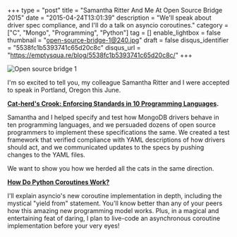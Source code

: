 +++
type = "post"
title = "Samantha Ritter And Me At Open Source Bridge 2015"
date = "2015-04-24T13:01:39"
description = "We'll speak about driver spec compliance, and I'll do a talk on asyncio coroutines."
category = ["C", "Mongo", "Programming", "Python"]
tag = []
enable_lightbox = false
thumbnail = "open-source-bridge-1@240.jpg"
draft = false
disqus_identifier = "5538fc1b5393741c65d20c8c"
disqus_url = "https://emptysqua.re/blog/5538fc1b5393741c65d20c8c/"
+++

<p><img style="display:block; margin-left:auto; margin-right:auto;" src="open-source-bridge-1.jpg" alt="Open source bridge 1" title="Open source bridge 1" /></p>
<p>I'm so excited to tell you, my colleague Samantha Ritter and I were accepted to speak in Portland, Oregon this June.</p>
<p><strong><a href="http://opensourcebridge.org/proposals/1580">Cat-herd's Crook: Enforcing Standards in 10 Programming Languages</a>.</strong></p>
<p>Samantha and I helped specify and test how MongoDB drivers behave in ten programming languages, and we persuaded dozens of open source programmers to implement these specifications the same. We created a test framework that verified compliance with YAML descriptions of how drivers should act, and we communicated updates to the specs by pushing changes to the YAML files.</p>
<p>We want to show you how we herded all the cats in the same direction.</p>
<p><strong><a href="http://opensourcebridge.org/proposals/1582">How Do Python Coroutines Work?</a></strong></p>
<p>I'll explain asyncio's new coroutine implementation in depth, including the mystical "yield from" statement. You'll know better than any of your peers how this amazing new programming model works. Plus, in a magical and entertaining feat of daring, I plan to live-code an asynchronous coroutine implementation before your very eyes!</p>
